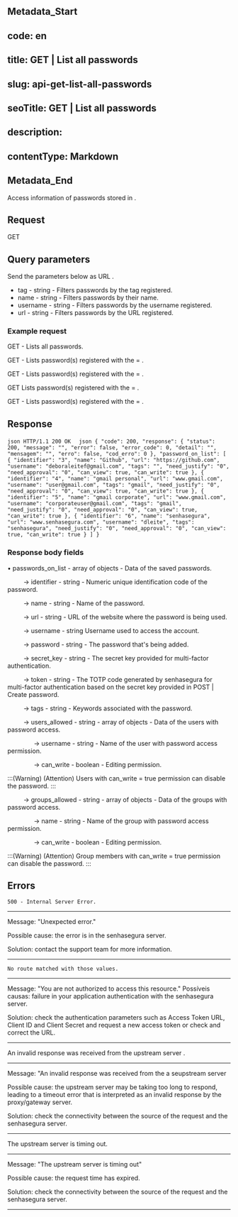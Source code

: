 ## Metadata_Start 
## code: en
## title: GET | List all passwords 
## slug: api-get-list-all-passwords 
## seoTitle: GET | List all passwords 
## description:  
## contentType: Markdown 
## Metadata_End
Access information of passwords stored in .


## Request


  GET 

## Query parameters
Send the parameters below as URL .

* tag - string - Filters passwords by the tag registered.
* name - string - Filters passwords by their name.
* username - string - Filters passwords by the username registered.
* url - string - Filters passwords by the URL registered.


### Example request

 GET   -  Lists all passwords.

 GET  - Lists password(s) registered with the = .

 GET  - Lists password(s) registered with the = .

 GET  Lists password(s) registered with the = .

 GET - Lists password(s) registered with the = .
  
  
  ## Response 

 `json
HTTP/1.1 200 OK 
`
`json
{
    "code": 200,
    "response": {
        "status": 200,
        "message": "",
        "error": false,
        "error_code": 0,
        "detail": "",
        "mensagem": "",
        "erro": false,
        "cod_erro": 0
    },
    "password_on_list": [
        {
            "identifier": "3",
            "name": "Github",
            "url": "https://github.com",
            "username": "deboraleitef@gmail.com",
            "tags": "",
            "need_justify": "0",
            "need_approval": "0",
            "can_view": true,
            "can_write": true
        },
        {
            "identifier": "4",
            "name": "gmail personal",
            "url": "www.gmail.com",
            "username": "user@gmail.com",
            "tags": "gmail",
            "need_justify": "0",
            "need_approval": "0",
            "can_view": true,
            "can_write": true
        },
        {
            "identifier": "5",
            "name": "gmail corporate",
            "url": "www.gmail.com",
            "username": "corporateuser@gmail.com",
            "tags": "gmail",
            "need_justify": "0",
            "need_approval": "0",
            "can_view": true,
            "can_write": true
        },
        {
            "identifier": "6",
            "name": "senhasegura",
            "url": "www.senhasegura.com",
            "username": "dleite",
            "tags": "senhasegura",
            "need_justify": "0",
            "need_approval": "0",
            "can_view": true,
            "can_write": true
        }
    ]
}
`
 
 ### Response body fields

    
&#8226; passwords_on_list - array of objects - Data of the saved passwords.


&nbsp;&emsp;&emsp;&nbsp;→ identifier - string - Numeric unique identification code of the password.
    

&nbsp;&emsp;&emsp;&nbsp;→ name - string - Name of the password.


&nbsp;&emsp;&emsp;&nbsp;→ url - string - URL of the website where the password is being used.


&nbsp;&emsp;&emsp;&nbsp;→ username - string Username used to access the account.



&nbsp;&emsp;&emsp;&nbsp;→ password - string - The password that's being added.



&nbsp;&emsp;&emsp;&nbsp;→ secret_key - string - The secret key provided for multi-factor authentication.


&nbsp;&emsp;&emsp;&nbsp;→ token - string - The TOTP code generated by senhasegura for multi-factor authentication based on the secret key provided in POST | Create password.


 &nbsp;&emsp;&emsp;&nbsp;→ tags - string - Keywords associated with the password.


 &nbsp;&emsp;&emsp;&nbsp;→ users_allowed - string - array of objects - Data of the users with password access.
 
   
&nbsp;&nbsp;&nbsp;&nbsp;&emsp;&emsp;&nbsp;&nbsp;&nbsp;&nbsp;→ username - string - Name of the user with password access permission.
    
     
&nbsp;&nbsp;&nbsp;&nbsp;&emsp;&emsp;&nbsp;&nbsp;&nbsp;&nbsp;→ can_write - boolean - Editing permission.


:::(Warning) (Attention)
Users with can_write = true permission can disable the password.
:::
    
 
 &nbsp;&emsp;&emsp;&nbsp;→ groups_allowed - string - array of objects - Data of the groups with password access.
 
   
&nbsp;&nbsp;&nbsp;&nbsp;&emsp;&emsp;&nbsp;&nbsp;&nbsp;&nbsp;→ name - string - Name of the group with password access permission.
    
     
&nbsp;&nbsp;&nbsp;&nbsp;&emsp;&emsp;&nbsp;&nbsp;&nbsp;&nbsp;→ can_write - boolean - Editing permission.


:::(Warning) (Attention)
Group members with can_write = true permission can disable the password.
:::
    

 ## Errors
 
    

    500 - Internal Server Error.

***
    
Message: "Unexpected error."

Possible cause: the error is in the senhasegura server.
        
Solution: contact the support team for more information.
    
 ***
 
 
 
    No route matched with those values.

 ***
    
Message: "You are not authorized to access this resource."
Possíveis causas: failure in your application authentication with the senhasegura server.
        
Solution: check the authentication parameters such as Access Token URL, Client ID and  Client Secret and request a new access token or check and correct the URL. 
* * *

     

An invalid response was received from the upstream server
.

*** 
   
Message: "An invalid response was received from the a seupstream server
    
Possible cause: the upstream server may be taking too long to respond, leading to a timeout error that is interpreted as an invalid response by the proxy/gateway server.
        
Solution: check the connectivity between the source of the request and the senhasegura server.
***

     
   


The upstream server is timing out.

*** 
    
Message: "The upstream server is timing out"
    
Possible cause: the request time has expired.
        
Solution: check the connectivity between the source of the request and the senhasegura server.
* * *



     